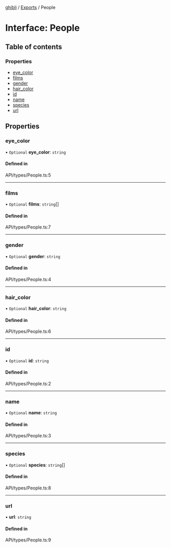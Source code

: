 [ghibli](../README.md) / [Exports](../modules.md) / People

# Interface: People

## Table of contents

### Properties

- [eye\_color](People.md#eye_color)
- [films](People.md#films)
- [gender](People.md#gender)
- [hair\_color](People.md#hair_color)
- [id](People.md#id)
- [name](People.md#name)
- [species](People.md#species)
- [url](People.md#url)

## Properties

### eye\_color

• `Optional` **eye\_color**: `string`

#### Defined in

API/types/People.ts:5

___

### films

• `Optional` **films**: `string`[]

#### Defined in

API/types/People.ts:7

___

### gender

• `Optional` **gender**: `string`

#### Defined in

API/types/People.ts:4

___

### hair\_color

• `Optional` **hair\_color**: `string`

#### Defined in

API/types/People.ts:6

___

### id

• `Optional` **id**: `string`

#### Defined in

API/types/People.ts:2

___

### name

• `Optional` **name**: `string`

#### Defined in

API/types/People.ts:3

___

### species

• `Optional` **species**: `string`[]

#### Defined in

API/types/People.ts:8

___

### url

• **url**: `string`

#### Defined in

API/types/People.ts:9
